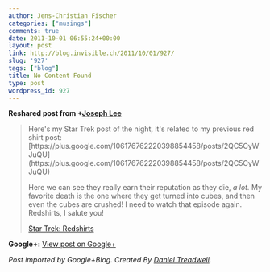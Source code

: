 ```yaml
---
author: Jens-Christian Fischer
categories: ["musings"]
comments: true
date: 2011-10-01 06:55:24+00:00
layout: post
link: http://blog.invisible.ch/2011/10/01/927/
slug: '927'
tags: ["blog"]
title: No Content Found
type: post
wordpress_id: 927
---
```


  
  
**Reshared post from +[Joseph Lee](https://plus.google.com/106176762220398854458)**  


<blockquote>Here's my Star Trek post of the night, it's related to my previous red shirt post:  
[https://plus.google.com/106176762220398854458/posts/2QC5CyWJuQU](https://plus.google.com/106176762220398854458/posts/2QC5CyWJuQU)  
  
Here we can see they really earn their reputation as they die, _a lot._ My favorite death is the one where they get turned into cubes, and then even the cubes are crushed! I need to watch that episode again. Redshirts, I salute you!  
  
[Star Trek: Redshirts](http://www.youtube.com/watch?v=M3cL1Aofy90)</blockquote>

**Google+:** [View post on Google+](https://plus.google.com/109789939743085010576/posts/aLxwuFspbGF)

  
  
_Post imported by Google+Blog.  Created By [Daniel Treadwell](http://minimali.se/)._
